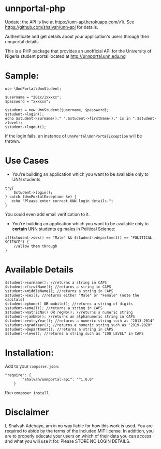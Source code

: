 # unnportal-php
Update: the API is live at https://unn-api.herokuapp.com/v1/. See https://github.com/shalvah/unn-api for details.

Authenticate and get details about your application's users through their unnportal details.

This is a PHP package that provides an unofficial API for the University of Nigeria student portal located at http://unnportal.unn.edu.ng

# Sample:
```
use \UnnPortal\UnnStudent;

$username = "201x/1xxxxx";
$password = "xxxxxx";

$student = new UnnStudent($username, $password);
$student->login();
echo $student->surname()." ".$student->firstName()." is in ".$student->level);
$student->logout();
```

If the login fails, an instance of `UnnPortal\UnnPortalException` will be thrown.

# Use Cases
* You're building an application which you want to be available only to UNN students.

```
try{
    $student->login();
} catch (UnnPortalException $e) {
   echo "Please enter correct UNN login details.";
}
```
You could even add email verification to it.

* You're building an application which you want to be available only to **certain** UNN students eg males in Political Science:

```
if($student->sex() == "Male" && $student->department() == "POLITICAL SCIENCE") {
    //allow them through
}
```

# Available Details
```
$student->surname(); //returns a string in CAPS
$student->firstName(); //returns a string in CAPS
$student->middleName(); //returns a string in CAPS
$student->sex(); //returns either "Male" or "Female" (note the capitals)
$student->phone() OR mobile(); //returns a string of digits
$student->email(); //returns a string in CAPS
$student->matricNo() OR regNo(); //returns a numeric string
$student->jambNo(); //returns an alphanumeric string in CAPS
$student->entryYear(); //returns a numeric string such as "2013-2014"
$student->gradYear(); //returns a numeric string such as "2019-2020"
$student->department(); //returns a string in CAPS
$student->level); //returns a string such as "200 LEVEL" in CAPS
```
# Installation:
Add to your `composer.json`:
```
"require": {
        "shalvah/unnportal-api": "^1.0.0"
    }
```
Run `composer install`.

# Disclaimer
I, Shalvah Adebayo, am in no way liable for how this work is used. 
You are required to abide by the terms of the included MIT license.
In addition, you are to properly educate your users on which of their data you can access and what you will use it for. Please STORE NO LOGIN DETAILS.
